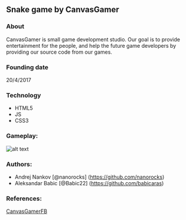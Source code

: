 ## Snake game by CanvasGamer

### About
CanvasGamer is small game development studio. Our goal is to provide entertainment for the people, and help the future game developers by providing our source code from our games.

### Founding date
20/4/2017

### Technology
+ HTML5
+ JS
+ CSS3

### Gameplay:
![alt text](https://github.com/nanorocks/snake-CanvasGamer/blob/master/Selection_001.png?raw=true)

### Authors:
* Andrej Nankov [@nanorocks] (https://github.com/nanorocks)
* Aleksandar Babic [@Babic22] (https://github.com/babicaras)

### References:
[CanvasGamerFB](https://www.facebook.com/CanvasGamer-464917660506590/)
